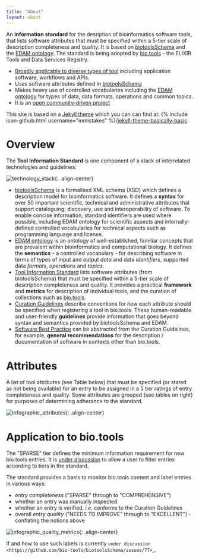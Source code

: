 ```yaml
---
title: "About"
layout: about
---
```


An **information standard** for the desription of bioinformatics software tools, that lists software attributes that must be specified within a 5-tier scale of description completeness and quality.  It is based on [biotoolsSchema](https://github.com/bio-tools/biotoolsschema) and the [EDAM ontology](https://github.com/edamontology/edamontology). The standard is being adopted by [bio.tools](https://bio.tools) - the ELIXIR Tools and Data Services Registry.

- [Broadly applicable to diverse types of tool](#tooltypes) including application software, workflows and APIs. 
- Uses software attributes defined in [biotoolsSchema](https://github.com/bio-tools/biotoolsschema)
- Makes heavy use of controlled vocabularies including the [EDAM ontology](https://github.com/edamontology/edamontology) for types of data, data formats, operations and common topics.
- It is an [open community-driven project](#community)

This site is based on a [Jekyll theme](https://jekyllrb.com/docs/themes/) which you can can find at: {% include icon-github.html username="mmistakes" %}/[jekyll-theme-basically-basic](https://github.com/mmistakes/jekyll-theme-basically-basic)

# Overview
The **Tool Information Standard** is one component of a stack of interrelated technologies and guidelines:

![technology_stack]({{site.url}}/assets/images/technology_stack.png){: .align-center}

- [biotoolsSchema](https://github.com/bio-tools/biotoolsschema) is a formalised XML schema (XSD) which defines a description model for bioinformatics software. It defines a **syntax** for over 50 important scientific, technical and administrative attributes that support cataloguing, discovery, use and interoperability of software. To enable concise information, standard identifiers are used where possible, including EDAM ontology for scientific aspects and internally-defined controlled vocabularies for technical aspects such as programming language and license.
- [EDAM ontology](https://github.com/edamontology/edamontology) is an ontology of well-established, familiar concepts that are prevalent within bioinformatics and computational biology. It defines the **semantics** - a controlled vocabulary - for describing software in terms of types of input and output *data* and data *identifiers*, supported data *formats*, *operations* and *topics*.
- [Tool Information Standard](http://github.com/bio-tools/tool-Information-Standard) lists software attributes (from biotoolsSchema) that must be specified within a 5-tier scale of description completeness and quality. It provides a practical **framework** and **metrics** for description of individual tools, and the curation of collections such as [bio.tools](https://bio.tools).
- [Curation Guidelines](http://biotools.readthedocs.io/en/latest/curators_guide.html) describe conventions for *how* each attribute should be specified when registering a tool in bio.tools.  These human-readable and user-friendly **guidelines** provide information that goes beyond syntax and semantics provided by biotoolsSchema and EDAM.
- [Software Best Practice](https://todo) can be abstracted from the Curation Guidelines, for example, **general recommendations** for the description / documentation of software in contexts other than bio.tools.


# Attributes
A list of tool attributes (see Table below) that must be specified (or stated as not being available) for an entry to be assigned in a 5 tier ratings of entry completeness and quality.  Some attributes are grouped (see tables on right) for purposes of determining adherance to the standard.

![infographic_attributes]({{site.url}}/assets/images/infographic_attributes.png){: .align-center}


# Application to bio.tools

The "SPARSE" tier defines the minimum information requirement for new bio.tools entries.  It is [under discussion](https://github.com/bio-tools/biotoolsRegistry/issues/338) to allow a user to filter entries according to tiers in the standard.

The standard provides a basis to monitor bio.tools content and label entries in various ways:

* *entry completeness* ("SPARSE" through to "COMPREHENSIVE")
* whether an entry was manually inspected
* whether an entry is verified, *i.e.* conforms to the Curation Guidelines
* overall *entry quality* ("NEEDS TO IMPROVE" through to "EXCELLENT") - conflating the notions above

![infographic_quality_metrics]({{site.url}}/assets/images/infographic_quality_metrics.png){: .align-center}

If and how to use such labels is currently `under discussion <https://github.com/bio-tools/biotoolsSchema/issues/77>`_.

